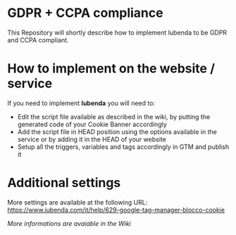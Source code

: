 # GDPR + CCPA compliance
This Repository will shortly describe how to implement Iubenda to be GDPR and CCPA compliant.

# How to implement on the website / service
If you need to implement **Iubenda** you will need to:
- Edit the script file available as described in the wiki, by putting the generated code of your Cookie Banner accordingly
- Add the script file in HEAD position using the options available in the service or by adding it in the HEAD of your website
- Setup all the triggers, variables and tags accordingly in GTM and publish it

# Additional settings
More settings are available at the following URL: 
https://www.iubenda.com/it/help/629-google-tag-manager-blocco-cookie

*More informations are avaiable in the Wiki*
